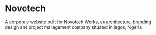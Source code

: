 # Novotech
A corporate website built for Novotech Works, an architecture, branding design and project management company situated in lagos, Nigeria

